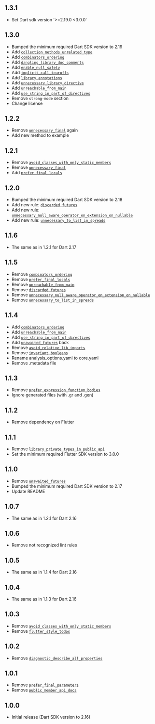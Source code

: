 ## 1.3.1

* Set Dart sdk version '>=2.19.0 <3.0.0'

## 1.3.0

* Bumped the minimum required Dart SDK version to 2.19
* Add [`collection_methods_unrelated_type`](https://dart-lang.github.io/linter/lints/collection_methods_unrelated_type.html)
* Add [`combinators_ordering`](https://dart-lang.github.io/linter/lints/combinators_ordering.html)
* Add [`dangling_library_doc_comments`](https://dart-lang.github.io/linter/lints/dangling_library_doc_comments.html)
* Add [`enable_null_safety`](https://dart-lang.github.io/linter/lints/enable_null_safety.html)
* Add [`implicit_call_tearoffs`](https://dart-lang.github.io/linter/lints/implicit_call_tearoffs.html)
* Add [`library_annotations`](https://dart-lang.github.io/linter/lints/library_annotations.html)
* Add [`unnecessary_library_directive`](https://dart-lang.github.io/linter/lints/unnecessary_library_directive.html)
* Add [`unreachable_from_main`](https://dart-lang.github.io/linter/lints/unreachable_from_main.html)
* Add [`use_string_in_part_of_directives`](https://dart-lang.github.io/linter/lints/use_string_in_part_of_directives.html)
* Remove `strong-mode` section
* Change license

## 1.2.2

* Remove [`unnecessary_final`](https://dart-lang.github.io/linter/lints/unnecessary_final.html) again
* Add new method to example

## 1.2.1

* Remove [`avoid_classes_with_only_static_members`](https://dart-lang.github.io/linter/lints/avoid_classes_with_only_static_members.html)
* Remove [`unnecessary_final`](https://dart-lang.github.io/linter/lints/unnecessary_final.html)
* Add [`prefer_final_locals`](https://dart-lang.github.io/linter/lints/prefer_final_locals.html)

## 1.2.0

* Bumped the minimum required Dart SDK version to 2.18
* Add new rule: [`discarded_futures`](https://dart-lang.github.io/linter/lints/discarded_futures.html)
* Add new rule: [`unnecessary_null_aware_operator_on_extension_on_nullable`](https://dart-lang.github.io/linter/lints/unnecessary_null_aware_operator_on_extension_on_nullable.html)
* Add new rule: [`unnecessary_to_list_in_spreads`](https://dart-lang.github.io/linter/lints/unnecessary_to_list_in_spreads.html)

## 1.1.6

* The same as in 1.2.1 for Dart 2.17

## 1.1.5

* Remove [`combinators_ordering`](https://dart-lang.github.io/linter/lints/combinators_ordering.html)
* Remove [`prefer_final_locals`](https://dart-lang.github.io/linter/lints/prefer_final_locals.html)
* Remove [`unreachable_from_main`](https://dart-lang.github.io/linter/lints/unreachable_from_main.html)
* Remove [`discarded_futures`](https://dart-lang.github.io/linter/lints/discarded_futures.html)
* Remove [`unnecessary_null_aware_operator_on_extension_on_nullable`](https://dart-lang.github.io/linter/lints/unnecessary_null_aware_operator_on_extension_on_nullable.html)
* Remove [`unnecessary_to_list_in_spreads`](https://dart-lang.github.io/linter/lints/unnecessary_to_list_in_spreads.html)

## 1.1.4

* Add [`combinators_ordering`](https://dart-lang.github.io/linter/lints/combinators_ordering.html)
* Add [`unreachable_from_main`](https://dart-lang.github.io/linter/lints/unreachable_from_main.html)
* Add [`use_string_in_part_of_directives`](https://dart-lang.github.io/linter/lints/use_string_in_part_of_directives.html)
* Add [`unawaited_futures`](https://dart-lang.github.io/linter/lints/unawaited_futures.html) back
* Remove [`avoid_relative_lib_imports`](https://dart-lang.github.io/linter/lints/avoid_relative_lib_imports.html)
* Remove [`invariant_booleans`](https://dart-lang.github.io/linter/lints/invariant_booleans.html)
* Rename analysis_options.yaml to core.yaml
* Remove .metadata file

## 1.1.3

* Remove [`prefer_expression_function_bodies`](https://dart-lang.github.io/linter/lints/prefer_expression_function_bodies.html)
* Ignore generated files (with .gr and .gen)

## 1.1.2

* Remove dependency on Flutter

## 1.1.1

* Remove [`library_private_types_in_public_api`](https://dart-lang.github.io/linter/lints/library_private_types_in_public_api.html)
* Set the minimum required Flutter SDK version to 3.0.0

## 1.1.0

* Remove [`unawaited_futures`](https://dart-lang.github.io/linter/lints/unawaited_futures.html)
* Bumped the minimum required Dart SDK version to 2.17
* Update README

## 1.0.7

* The same as in 1.2.1 for Dart 2.16

## 1.0.6

* Remove not recognized lint rules

## 1.0.5

* The same as in 1.1.4 for Dart 2.16

## 1.0.4

* The same as in 1.1.3 for Dart 2.16

## 1.0.3

* Remove [`avoid_classes_with_only_static_members`](https://dart-lang.github.io/linter/lints/avoid_classes_with_only_static_members.html)
* Remove [`flutter_style_todos`](https://dart-lang.github.io/linter/lints/flutter_style_todos.html)

## 1.0.2

* Remove [`diagnostic_describe_all_properties`](https://dart-lang.github.io/linter/lints/diagnostic_describe_all_properties.html)

## 1.0.1

* Remove [`prefer_final_parameters`](https://dart-lang.github.io/linter/lints/prefer_final_parameters.html)
* Remove [`public_member_api_docs`](https://dart-lang.github.io/linter/lints/public_member_api_docs.html)

## 1.0.0

* Initial release (Dart SDK version to 2.16)
